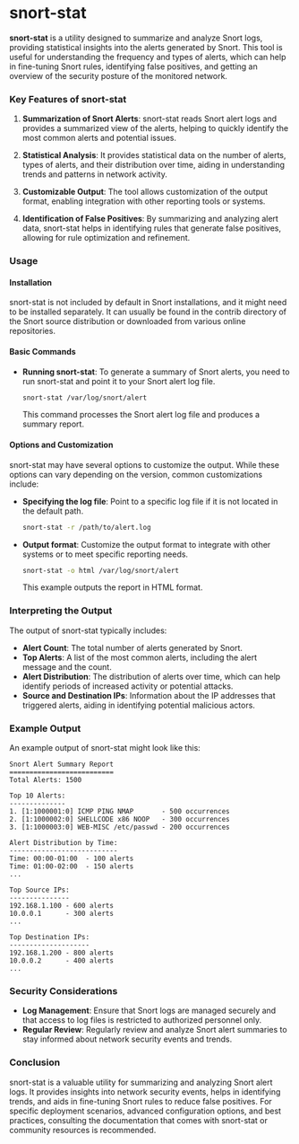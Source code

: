 # snort-stat

**snort-stat** is a utility designed to summarize and analyze Snort logs, providing statistical insights into the alerts generated by Snort. This tool is useful for understanding the frequency and types of alerts, which can help in fine-tuning Snort rules, identifying false positives, and getting an overview of the security posture of the monitored network.

### Key Features of snort-stat

1. **Summarization of Snort Alerts**: snort-stat reads Snort alert logs and provides a summarized view of the alerts, helping to quickly identify the most common alerts and potential issues.

2. **Statistical Analysis**: It provides statistical data on the number of alerts, types of alerts, and their distribution over time, aiding in understanding trends and patterns in network activity.

3. **Customizable Output**: The tool allows customization of the output format, enabling integration with other reporting tools or systems.

4. **Identification of False Positives**: By summarizing and analyzing alert data, snort-stat helps in identifying rules that generate false positives, allowing for rule optimization and refinement.

### Usage

#### Installation

snort-stat is not included by default in Snort installations, and it might need to be installed separately. It can usually be found in the contrib directory of the Snort source distribution or downloaded from various online repositories.

#### Basic Commands

- **Running snort-stat**: To generate a summary of Snort alerts, you need to run snort-stat and point it to your Snort alert log file.

  ```bash
  snort-stat /var/log/snort/alert
  ```

  This command processes the Snort alert log file and produces a summary report.

#### Options and Customization

snort-stat may have several options to customize the output. While these options can vary depending on the version, common customizations include:

- **Specifying the log file**: Point to a specific log file if it is not located in the default path.

  ```bash
  snort-stat -r /path/to/alert.log
  ```

- **Output format**: Customize the output format to integrate with other systems or to meet specific reporting needs.

  ```bash
  snort-stat -o html /var/log/snort/alert
  ```

  This example outputs the report in HTML format.

### Interpreting the Output

The output of snort-stat typically includes:

- **Alert Count**: The total number of alerts generated by Snort.
- **Top Alerts**: A list of the most common alerts, including the alert message and the count.
- **Alert Distribution**: The distribution of alerts over time, which can help identify periods of increased activity or potential attacks.
- **Source and Destination IPs**: Information about the IP addresses that triggered alerts, aiding in identifying potential malicious actors.

### Example Output

An example output of snort-stat might look like this:

```
Snort Alert Summary Report
==========================
Total Alerts: 1500

Top 10 Alerts:
--------------
1. [1:1000001:0] ICMP PING NMAP       - 500 occurrences
2. [1:1000002:0] SHELLCODE x86 NOOP   - 300 occurrences
3. [1:1000003:0] WEB-MISC /etc/passwd - 200 occurrences

Alert Distribution by Time:
---------------------------
Time: 00:00-01:00  - 100 alerts
Time: 01:00-02:00  - 150 alerts
...

Top Source IPs:
---------------
192.168.1.100 - 600 alerts
10.0.0.1      - 300 alerts
...

Top Destination IPs:
--------------------
192.168.1.200 - 800 alerts
10.0.0.2      - 400 alerts
...
```

### Security Considerations

- **Log Management**: Ensure that Snort logs are managed securely and that access to log files is restricted to authorized personnel only.
- **Regular Review**: Regularly review and analyze Snort alert summaries to stay informed about network security events and trends.

### Conclusion

snort-stat is a valuable utility for summarizing and analyzing Snort alert logs. It provides insights into network security events, helps in identifying trends, and aids in fine-tuning Snort rules to reduce false positives. For specific deployment scenarios, advanced configuration options, and best practices, consulting the documentation that comes with snort-stat or community resources is recommended.
